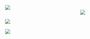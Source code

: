 <img src="https://capsule-render.vercel.app/api?type=waving&color=auto&height=200&section=header&text=IsakGithub&fontSize=90" />

<div align="center">
    <img src="https://img.shields.io/badge/Swift-F05138?style=flat&logo=Swift&logoColor=white"/>
</div>


<img src="https://github-readme-stats.vercel.app/api/top-langs/?username=myuniverse8&layout=compact"><br><br>
<img src="https://github-readme-stats.vercel.app/api?username=myuniverse8&show_icons=true">


<!--
**isakatty/isakatty** is a ✨ _special_ ✨ repository because its `README.md` (this file) appears on your GitHub profile.

Here are some ideas to get you started:

- 🔭 I’m currently working on ...
- 🌱 I’m currently learning ...
- 👯 I’m looking to collaborate on ...
- 🤔 I’m looking for help with ...
- 💬 Ask me about ...
- 📫 How to reach me: ...
- 😄 Pronouns: ...
- ⚡ Fun fact: ...
-->
